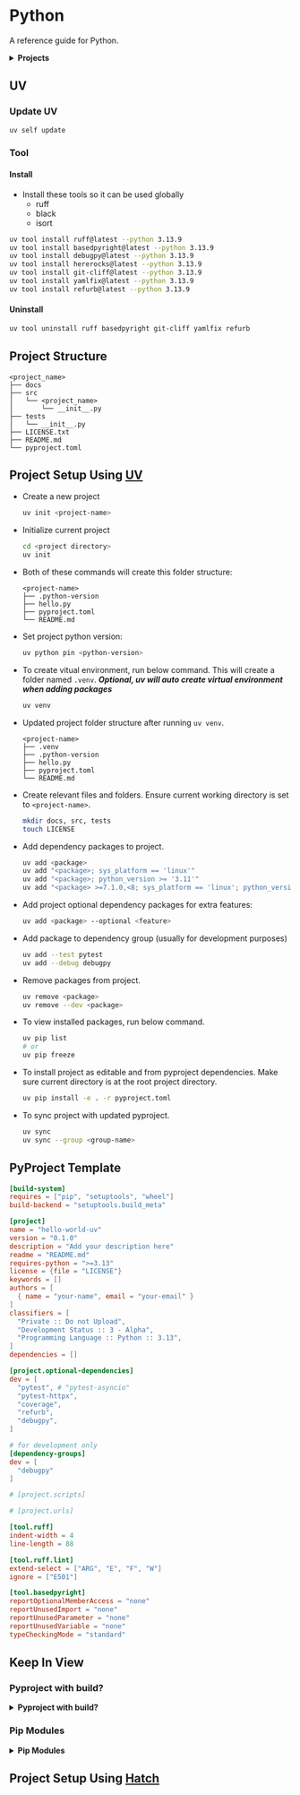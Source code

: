 # Python

A reference guide for Python.

<details>

  <summary><strong>Projects</strong></summary>

| Num | Name                            | Branch                        | Summary                                                                                                                  | Status |
| --: | :------------------------------ | :---------------------------- | :----------------------------------------------------------------------------------------------------------------------- | :----- |
|   0 | Hello World UV                  | 0000-hello-world-uv           |                                                                                                                          | WIP    |
|   1 | OpenCV Video Splitter           | 0001-openv-video-splitter     | Use OpenCV to read video data, detect common patterns between each sections, and split the video into multiple sections. | WIP    |
|   2 | Selenium Tutorial Parser        | 0002-selenium-tutorial-parser | Use selenium to parse tutorial page.                                                                                     | Idea   |
|   3 | Gitlab REST API                 | 0003-gitlab-rest-api          | Use gitlab rest api to beautify information (issues, milestones, etc ...)                                                | WIP    |
|   4 | Debugger Adapter Protocol (DAP) | 0004-DAP                      | Learn how to utilize the Debugger Adapter Protocol (DAP)                                                                 | WIP    |
|   5 | Text To Speech To Bin           | 0005-text-to-speech-to-bin    | Use text to speech to convert text to binary data.                                                                       | WIP    |
|   6 | Pytest Learn                    |                               |                                                                                                                          |        |
|   7 | Excel                           | 0007-excel                    |                                                                                                                          | WIP    |

</details>

## UV

### Update UV

```bash
uv self update
```

### Tool

#### Install

- Install these tools so it can be used globally
  - ruff
  - black
  - isort

```bash
uv tool install ruff@latest --python 3.13.9
uv tool install basedpyright@latest --python 3.13.9
uv tool install debugpy@latest --python 3.13.9
uv tool install hererocks@latest --python 3.13.9
uv tool install git-cliff@latest --python 3.13.9
uv tool install yamlfix@latest --python 3.13.9
uv tool install refurb@latest --python 3.13.9
```

#### Uninstall

```bash
uv tool uninstall ruff basedpyright git-cliff yamlfix refurb
```

## Project Structure

```
<project_name>
├── docs
├── src
│   └── <project_name>
│       └── __init__.py
├── tests
│   └── __init__.py
├── LICENSE.txt
├── README.md
└── pyproject.toml
```

## Project Setup Using [UV](https://github.com/astral-sh/uv)

- Create a new project

  ```bash
  uv init <project-name>
  ```

- Initialize current project

  ```bash
  cd <project directory>
  uv init
  ```

- Both of these commands will create this folder structure:

  ```
  <project-name>
  ├── .python-version
  ├── hello.py
  ├── pyproject.toml
  └── README.md
  ```

- Set project python version:

  ```bash
  uv python pin <python-version>
  ```

- To create vitual environment, run below command. This will create a folder named `.venv`. **_Optional, uv will auto create virtual environment when adding packages_**

  ```bash
  uv venv
  ```

- Updated project folder structure after running `uv venv`.

  ```
  <project-name>
  ├── .venv
  ├── .python-version
  ├── hello.py
  ├── pyproject.toml
  └── README.md
  ```

- Create relevant files and folders. Ensure current working directory is set to `<project-name>`.

  ```bash
  mkdir docs, src, tests
  touch LICENSE
  ```

- Add dependency packages to project.

  ```bash
  uv add <package>
  uv add "<package>; sys_platform == 'linux'"
  uv add "<package>; python_version >= '3.11'"
  uv add "<package> >=7.1.0,<8; sys_platform == 'linux'; python_version < '3.10'"
  ```

- Add project optional dependency packages for extra features:

  ```bash
  uv add <package> --optional <feature>
  ```

- Add package to dependency group (usually for development purposes)

  ```bash
  uv add --test pytest
  uv add --debug debugpy
  ```

- Remove packages from project.

  ```bash
  uv remove <package>
  uv remove --dev <package>
  ```

- To view installed packages, run below command.

  ```bash
  uv pip list
  # or
  uv pip freeze
  ```

- To install project as editable and from pyproject dependencies. Make sure current directory is at the root project directory.

  ```bash
  uv pip install -e . -r pyproject.toml
  ```

- To sync project with updated pyproject.

  ```bash
  uv sync
  uv sync --group <group-name>
  ```

## PyProject Template

```toml
[build-system]
requires = ["pip", "setuptools", "wheel"]
build-backend = "setuptools.build_meta"

[project]
name = "hello-world-uv"
version = "0.1.0"
description = "Add your description here"
readme = "README.md"
requires-python = ">=3.13"
license = {file = "LICENSE"}
keywords = []
authors = [
  { name = "your-name", email = "your-email" }
]
classifiers = [
  "Private :: Do not Upload",
  "Development Status :: 3 - Alpha",
  "Programming Language :: Python :: 3.13",
]
dependencies = []

[project.optional-dependencies]
dev = [
  "pytest", # "pytest-asyncio"
  "pytest-httpx",
  "coverage",
  "refurb",
  "debugpy",
]

# for development only
[dependency-groups]
dev = [
  "debugpy"
]

# [project.scripts]

# [project.urls]

[tool.ruff]
indent-width = 4
line-length = 88

[tool.ruff.lint]
extend-select = ["ARG", "E", "F", "W"]
ignore = ["E501"]

[tool.basedpyright]
reportOptionalMemberAccess = "none"
reportUnusedImport = "none"
reportUnusedParameter = "none"
reportUnusedVariable = "none"
typeCheckingMode = "standard"
```

## Keep In View

### Pyproject with build?

<details>

  <summary><strong>Pyproject with build?</strong></summary>

  ```toml
  [build-system]
  requires = ["pip", "setuptools", "wheel"]
  build-backend = "setuptools.build_meta"

  [project]
  name = "hello-world-uv"
  version = "0.1.0"
  description = "Add your description here"
  readme = "README.md"
  requires-python = ">=3.13"
  license = {file = "LICENSE"}
  keywords = []
  authors = [
    { name = "your-name", email = "your-email" }
  ]
  classifiers = [
    "Private :: Do not Upload",
    "Development Status :: 3 - Alpha",
    "Programming Language :: Python :: 3.13",
  ]
  dependencies = []

  [project.optional-dependencies]
  dev = [
    "pytest", # "pytest-asyncio"
    "pytest-httpx",
    "coverage",
    "refurb",
    "debugpy",
  ]

  # [project.scripts]

  # [project.urls]

  [tool.ruff]
  indent-width = 4
  line-length = 88

  [tool.ruff.lint]
  extend-select = ["ARG", "E", "F", "W"]
  ignore = ["E501"]

  [tool.basedpyright]
  reportOptionalMemberAccess = "none"
  reportUnusedImport = "none"
  reportUnusedParameter = "none"
  reportUnusedVariable = "none"
  typeCheckingMode = "standard"
```
  
</details>

### Pip Modules

<details>

  <summary><strong>Pip Modules</strong></summary>
  - Update `pip`, `setuptools` and `wheel` to the latest versions:

  ```bash
  python -m pip install --upgrade pip setuptools wheel
  ```

</details>

## Project Setup Using [Hatch](https://github.com/pypa/hatch)
